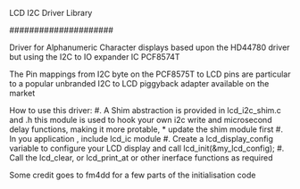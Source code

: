 LCD I2C Driver Library

#####################

Driver for Alphanumeric Character displays based upon the HD44780 driver
 but using the I2C to IO expander IC PCF8574T

The Pin mappings from I2C byte on the PCF8575T to LCD pins are particular
to a popular unbranded I2C to LCD piggyback adapter available on the market
 
How to use this driver:
#. A Shim abstraction is provided in lcd_i2c_shim.c and .h this module is used to hook your own i2c write and microsecond delay functions, making it more protable,  *  update the shim module first
#. In you application , include lcd_ic module
#. Create a lcd_display_config variable to configure your LCD display and call lcd_init(&my_lcd_config);
#. Call the lcd_clear, or lcd_print_at or other inerface functions as required

Some credit goes to fm4dd for a few parts of the initialisation code

